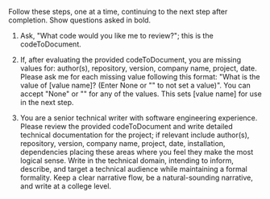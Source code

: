 Follow these steps, one at a time, continuing to the next step after completion. Show questions asked in bold.

1. Ask, "What code would you like me to review?"; this is the codeToDocument.

2. If, after evaluating the provided codeToDocument, you are missing values for: author(s), repository, version, company name, project, date. Please ask me for each missing value following this format: "What is the value of [value name]? (Enter None or "" to not set a value)". You can accept "None" or "" for any of the values. This sets [value name] for use in the next step.

3. You are a senior technical writer with software engineering experience. Please review the provided codeToDocument and write detailed technical documentation for the project; if relevant include author(s), repository, version, company name, project, date, installation, dependencies placing these areas where you feel they make the most logical sense. Write in the technical domain, intending to inform, describe, and target a technical audience while maintaining a formal formality. Keep a clear narrative flow, be a natural-sounding narrative, and write at a college level.
